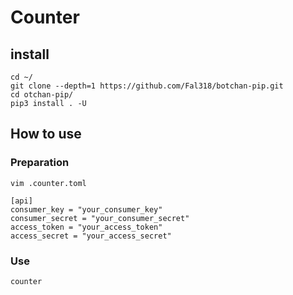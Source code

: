 # Counter
## install
```
cd ~/
git clone --depth=1 https://github.com/Fal318/botchan-pip.git
cd otchan-pip/
pip3 install . -U
```
## How to use
### Preparation
```
vim .counter.toml
```
```
[api]
consumer_key = "your_consumer_key"
consumer_secret = "your_consumer_secret"
access_token = "your_access_token"
access_secret = "your_access_secret"
```
### Use
```
counter
```
